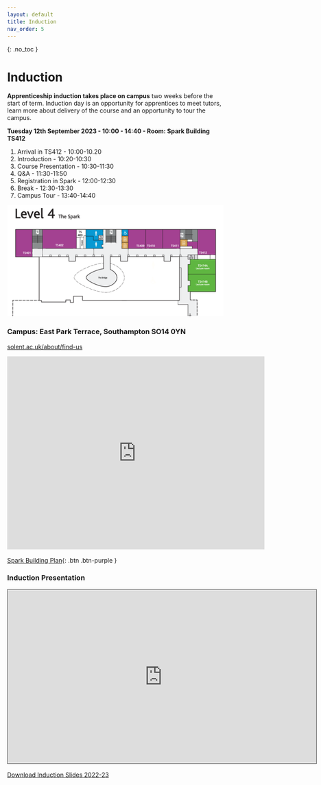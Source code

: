 ```yaml
---
layout: default
title: Induction
nav_order: 5
---
```


{: .no_toc } 

# Induction

**Apprenticeship induction takes place on campus** two weeks before the start of term. Induction day is an opportunity for apprentices to meet tutors, learn more about delivery of the course and an opportunity to tour the campus.

**Tuesday 12th September 2023 - 10:00 - 14:40 - Room: Spark Building TS412**

1. Arrival in TS412 - 10:00-10.20
1. Introduction - 10:20-10:30
1. Course Presentation - 10:30-11:30
1. Q&A - 11:30-11:50
1. Registration in Spark - 12:00-12:30
1. Break - 12:30-13:30
1. Campus Tour - 13:40-14:40



![](images/L4_spark_TS412.png)


### Campus: East Park Terrace, Southampton SO14 0YN

[solent.ac.uk/about/find-us](https://www.solent.ac.uk/about/find-us)

<iframe src="https://www.google.com/maps/embed?pb=!1m18!1m12!1m3!1d2515.8322225061675!2d-1.402574148061115!3d50.908320479440754!2m3!1f0!2f0!3f0!3m2!1i1024!2i768!4f13.1!3m3!1m2!1s0x487476b1943c33e9%3A0x7b3d2a7c433db059!2sSolent%20University!5e0!3m2!1sen!2suk!4v1658263361358!5m2!1sen!2suk" width="600" height="450" style="border:0;" allowfullscreen="" loading="lazy" referrerpolicy="no-referrer-when-downgrade"></iframe>

[Spark Building Plan](https://github.com/martinsolent/solent_store/raw/main/the-spark-room-guide-and-map.pdf){: .btn .btn-purple }



### Induction Presentation

<iframe src="https://solent.cloud.panopto.eu/Panopto/Pages/Embed.aspx?id=b0b14943-b23a-4114-8a28-ada801008324&autoplay=false&offerviewer=true&showtitle=true&showbrand=true&captions=true&interactivity=all" height="405" width="720" style="border: 1px solid #464646;" allowfullscreen allow="autoplay"></iframe>

[Download Induction Slides 2022-23](info/BDATS_HNC_INDUCTION_2022-23.pptx)
